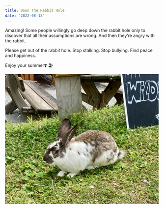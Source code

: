 ```yaml
---
title: Down the Rabbit Hole
date: "2022-08-13"
---
```


Amazing! Some people willingly go deep down the rabbit hole only to discover that all their assumptions are wrong. And then they’re angry with the rabbit. 

Please get out of the rabbit hole. Stop stalking. Stop bullying. Find peace and happiness. 

Enjoy your summer❣️ 🏖

<img src="/static/img/IMG-bunny.jpg" width="500">